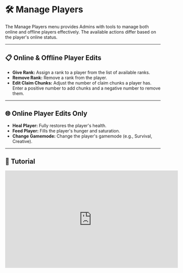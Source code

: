 # 🛠️ Manage Players

The Manage Players menu provides Admins with tools to manage both online and offline players effectively. The available actions differ based on the player's online status.

---

## 📋 Online & Offline Player Edits

- **Give Rank:** Assign a rank to a player from the list of available ranks.
- **Remove Rank:** Remove a rank from the player.
- **Edit Claim Chunks:** Adjust the number of claim chunks a player has. Enter a positive number to add chunks and a negative number to remove them.

---

## 🌐 Online Player Edits Only

- **Heal Player:** Fully restores the player's health.
- **Feed Player:** Fills the player's hunger and saturation.
- **Change Gamemode:** Change the player's gamemode (e.g., Survival, Creative).

---

## 🎥 Tutorial

<iframe width="560" height="315" src="https://www.youtube.com/embed/f9dQegArmWI?si=EOQUOa5-Gy69L5ee&amp;start=166" title="Manage Players Tutorial" frameborder="0" allow="accelerometer; autoplay; clipboard-write; encrypted-media; gyroscope; picture-in-picture; web-share" referrerpolicy="strict-origin-when-cross-origin" allowfullscreen></iframe>
